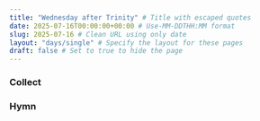 ```yaml
---
title: "Wednesday after Trinity" # Title with escaped quotes
date: 2025-07-16T00:00:00+00:00 # Use-MM-DDTHH:MM format
slug: 2025-07-16 # Clean URL using only date
layout: "days/single" # Specify the layout for these pages
draft: false # Set to true to hide the page
---
```


### Collect


### Hymn